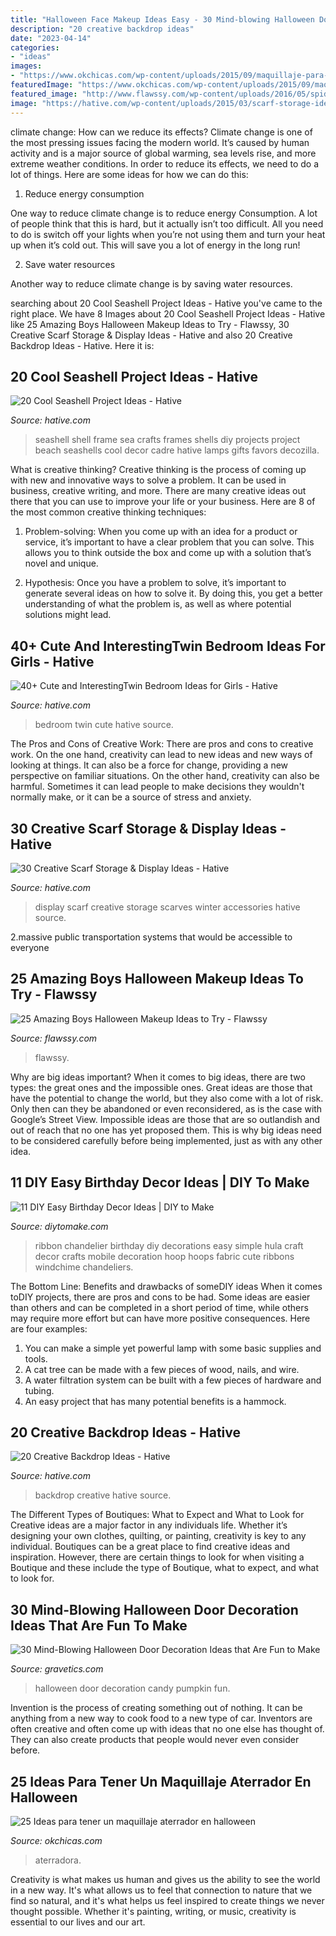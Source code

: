 ```yaml
---
title: "Halloween Face Makeup Ideas Easy - 30 Mind-blowing Halloween Door Decoration Ideas That Are Fun To Make"
description: "20 creative backdrop ideas"
date: "2023-04-14"
categories:
- "ideas"
images:
- "https://www.okchicas.com/wp-content/uploads/2015/09/maquillaje-para-halloween-1-525x700.png"
featuredImage: "https://www.okchicas.com/wp-content/uploads/2015/09/maquillaje-para-halloween-1-525x700.png"
featured_image: "http://www.flawssy.com/wp-content/uploads/2016/05/spiderman-makeup-ideas-for-boys.jpg"
image: "https://hative.com/wp-content/uploads/2015/03/scarf-storage-ideas/5-creative-scarf-storage-and-display-ideas.jpg"
---
```



climate change: How can we reduce its effects?
Climate change is one of the most pressing issues facing the modern world. It’s caused by human activity and is a major source of global warming, sea levels rise, and more extreme weather conditions. In order to reduce its effects, we need to do a lot of things. Here are some ideas for how we can do this:
1) Reduce energy consumption

One way to reduce climate change is to reduce energy Consumption. A lot of people think that this is hard, but it actually isn’t too difficult. All you need to do is switch off your lights when you’re not using them and turn your heat up when it’s cold out. This will save you a lot of energy in the long run! 

2) Save water resources

Another way to reduce climate change is by saving water resources.

	

		
searching about 20 Cool Seashell Project Ideas - Hative you've came to the right place. We have 8 Images about 20 Cool Seashell Project Ideas - Hative like 25 Amazing Boys Halloween Makeup Ideas to Try - Flawssy, 30 Creative Scarf Storage &amp; Display Ideas - Hative and also 20 Creative Backdrop Ideas - Hative. Here it is:
		
    
## 20 Cool Seashell Project Ideas - Hative

<img loading=lazy src="https://hative.com/wp-content/uploads/2014/12/seashell-project-ideas/11-sea-shell-photo-frame.jpg" onerror="this.onerror=null;this.src='https://tse4.mm.bing.net/th?id=OIP.zg4oFNNHPHchdF10OVI2mQHaJ4&amp;pid=15.1';" alt="20 Cool Seashell Project Ideas - Hative">

_Source: hative.com_

>seashell shell frame sea crafts frames shells diy projects project beach seashells cool decor cadre hative lamps gifts favors decozilla. 

	

What is creative thinking?
Creative thinking is the process of coming up with new and innovative ways to solve a problem. It can be used in business, creative writing, and more. There are many creative ideas out there that you can use to improve your life or your business. Here are 8 of the most common creative thinking techniques:
1. Problem-solving: When you come up with an idea for a product or service, it’s important to have a clear problem that you can solve. This allows you to think outside the box and come up with a solution that’s novel and unique.

2. Hypothesis: Once you have a problem to solve, it’s important to generate several ideas on how to solve it. By doing this, you get a better understanding of what the problem is, as well as where potential solutions might lead.

    
## 40+ Cute And InterestingTwin Bedroom Ideas For Girls - Hative

<img loading=lazy src="https://hative.com/wp-content/uploads/2015/06/twin-bedroom-ideas-for-girls/29-twin-bedroom-ideas-for-girls.jpg" onerror="this.onerror=null;this.src='https://tse4.mm.bing.net/th?id=OIP.fMJaCoIUVplrvmm0N2jfTwHaE0&amp;pid=15.1';" alt="40+ Cute and InterestingTwin Bedroom Ideas for Girls - Hative">

_Source: hative.com_

>bedroom twin cute hative source. 

	

The Pros and Cons of Creative Work:
There are pros and cons to creative work. On the one hand, creativity can lead to new ideas and new ways of looking at things. It can also be a force for change, providing a new perspective on familiar situations. On the other hand, creativity can also be harmful. Sometimes it can lead people to make decisions they wouldn't normally make, or it can be a source of stress and anxiety.

    
## 30 Creative Scarf Storage &amp; Display Ideas - Hative

<img loading=lazy src="https://hative.com/wp-content/uploads/2015/03/scarf-storage-ideas/5-creative-scarf-storage-and-display-ideas.jpg" onerror="this.onerror=null;this.src='https://tse3.mm.bing.net/th?id=OIP.C7vsjFHEckY2RiPxWHCaIwHaOn&amp;pid=15.1';" alt="30 Creative Scarf Storage &amp; Display Ideas - Hative">

_Source: hative.com_

>display scarf creative storage scarves winter accessories hative source. 

	

2.massive public transportation systems that would be accessible to everyone

    
## 25 Amazing Boys Halloween Makeup Ideas To Try - Flawssy

<img loading=lazy src="http://www.flawssy.com/wp-content/uploads/2016/05/spiderman-makeup-ideas-for-boys.jpg" onerror="this.onerror=null;this.src='https://tse3.mm.bing.net/th?id=OIP.mUn7Qzj6BFxztx0SrTaJbgHaJ3&amp;pid=15.1';" alt="25 Amazing Boys Halloween Makeup Ideas to Try - Flawssy">

_Source: flawssy.com_

>flawssy. 

	

Why are big ideas important?
When it comes to big ideas, there are two types: the great ones and the impossible ones. Great ideas are those that have the potential to change the world, but they also come with a lot of risk. Only then can they be abandoned or even reconsidered, as is the case with Google’s Street View. Impossible ideas are those that are so outlandish and out of reach that no one has yet proposed them. This is why big ideas need to be considered carefully before being implemented, just as with any other idea.

    
## 11 DIY Easy Birthday Decor Ideas | DIY To Make

<img loading=lazy src="http://www.diytomake.com/wp-content/uploads/2015/09/Ribbon-Chandelier.jpg" onerror="this.onerror=null;this.src='https://tse4.mm.bing.net/th?id=OIP.noenl1HCBNMYO8N7IZNtBQHaLH&amp;pid=15.1';" alt="11 DIY Easy Birthday Decor Ideas | DIY to Make">

_Source: diytomake.com_

>ribbon chandelier birthday diy decorations easy simple hula craft decor crafts mobile decoration hoop hoops fabric cute ribbons windchime chandeliers. 

	

The Bottom Line: Benefits and drawbacks of someDIY ideas
When it comes toDIY projects, there are pros and cons to be had. Some ideas are easier than others and can be completed in a short period of time, while others may require more effort but can have more positive consequences. Here are four examples: 
1. You can make a simple yet powerful lamp with some basic supplies and tools.
2. A cat tree can be made with a few pieces of wood, nails, and wire.
3. A water filtration system can be built with a few pieces of hardware and tubing. 
4. An easy project that has many potential benefits is a hammock.

    
## 20 Creative Backdrop Ideas - Hative

<img loading=lazy src="https://hative.com/wp-content/uploads/2014/12/backdrop-ideas/15-creative-backdrop-ideas.jpg" onerror="this.onerror=null;this.src='https://tse4.mm.bing.net/th?id=OIP.jwmRt-z7T6XjPxgeV9cKIgHaLH&amp;pid=15.1';" alt="20 Creative Backdrop Ideas - Hative">

_Source: hative.com_

>backdrop creative hative source. 

	

The Different Types of Boutiques: What to Expect and What to Look for
Creative ideas are a major factor in any individuals life. Whether it’s designing your own clothes, quilting, or painting, creativity is key to any individual. Boutiques can be a great place to find creative ideas and inspiration. However, there are certain things to look for when visiting a Boutique and these include the type of Boutique, what to expect, and what to look for.

    
## 30 Mind-Blowing Halloween Door Decoration Ideas That Are Fun To Make

<img loading=lazy src="http://www.gravetics.com/wp-content/uploads/2017/07/The-Great-Candy-Pumpkin.jpg" onerror="this.onerror=null;this.src='https://tse1.mm.bing.net/th?id=OIP.B1U5M-85s8BJKWkJjWCfcQHaLC&amp;pid=15.1';" alt="30 Mind-Blowing Halloween Door Decoration Ideas that Are Fun to Make">

_Source: gravetics.com_

>halloween door decoration candy pumpkin fun. 

	

Invention is the process of creating something out of nothing. It can be anything from a new way to cook food to a new type of car. Inventors are often creative and often come up with ideas that no one else has thought of. They can also create products that people would never even consider before.

    
## 25 Ideas Para Tener Un Maquillaje Aterrador En Halloween

<img loading=lazy src="https://www.okchicas.com/wp-content/uploads/2015/09/maquillaje-para-halloween-1-525x700.png" onerror="this.onerror=null;this.src='https://tse4.mm.bing.net/th?id=OIP.evvtkwFh3hjz4reRI7dIUQHaJ4&amp;pid=15.1';" alt="25 Ideas para tener un maquillaje aterrador en halloween">

_Source: okchicas.com_

>aterradora. 

	

Creativity is what makes us human and gives us the ability to see the world in a new way. It's what allows us to feel that connection to nature that we find so natural, and it's what helps us feel inspired to create things we never thought possible. Whether it's painting, writing, or music, creativity is essential to our lives and our art.

